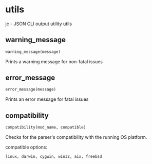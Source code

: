 # utils
jc - JSON CLI output utility utils
## warning_message
```python
warning_message(message)
```
Prints a warning message for non-fatal issues
## error_message
```python
error_message(message)
```
Prints an error message for fatal issues
## compatibility
```python
compatibility(mod_name, compatible)
```
Checks for the parser's compatibility with the running OS platform.

compatible options:

    linux, darwin, cygwin, win32, aix, freebsd

